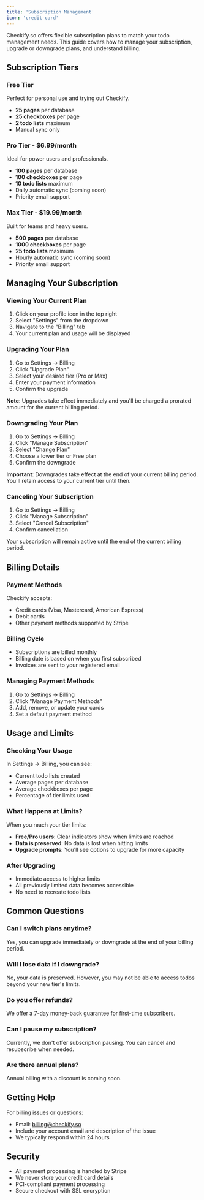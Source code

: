 ```yaml
---
title: 'Subscription Management'
icon: 'credit-card'
---
```


Checkify.so offers flexible subscription plans to match your todo management needs. This guide covers how to manage your subscription, upgrade or downgrade plans, and understand billing.

## Subscription Tiers

### Free Tier
Perfect for personal use and trying out Checkify.
- **25 pages** per database
- **25 checkboxes** per page
- **2 todo lists** maximum
- Manual sync only

### Pro Tier - $6.99/month
Ideal for power users and professionals.
- **100 pages** per database
- **100 checkboxes** per page
- **10 todo lists** maximum
- Daily automatic sync (coming soon)
- Priority email support

### Max Tier - $19.99/month
Built for teams and heavy users.
- **500 pages** per database
- **1000 checkboxes** per page
- **25 todo lists** maximum
- Hourly automatic sync (coming soon)
- Priority email support

## Managing Your Subscription

### Viewing Your Current Plan

1. Click on your profile icon in the top right
2. Select "Settings" from the dropdown
3. Navigate to the "Billing" tab
4. Your current plan and usage will be displayed

### Upgrading Your Plan

1. Go to Settings → Billing
2. Click "Upgrade Plan"
3. Select your desired tier (Pro or Max)
4. Enter your payment information
5. Confirm the upgrade

**Note**: Upgrades take effect immediately and you'll be charged a prorated amount for the current billing period.

### Downgrading Your Plan

1. Go to Settings → Billing
2. Click "Manage Subscription"
3. Select "Change Plan"
4. Choose a lower tier or Free plan
5. Confirm the downgrade

**Important**: Downgrades take effect at the end of your current billing period. You'll retain access to your current tier until then.

### Canceling Your Subscription

1. Go to Settings → Billing
2. Click "Manage Subscription"
3. Select "Cancel Subscription"
4. Confirm cancellation

Your subscription will remain active until the end of the current billing period.

## Billing Details

### Payment Methods

Checkify accepts:
- Credit cards (Visa, Mastercard, American Express)
- Debit cards
- Other payment methods supported by Stripe

### Billing Cycle

- Subscriptions are billed monthly
- Billing date is based on when you first subscribed
- Invoices are sent to your registered email

### Managing Payment Methods

1. Go to Settings → Billing
2. Click "Manage Payment Methods"
3. Add, remove, or update your cards
4. Set a default payment method

## Usage and Limits

### Checking Your Usage

In Settings → Billing, you can see:
- Current todo lists created
- Average pages per database
- Average checkboxes per page
- Percentage of tier limits used

### What Happens at Limits?

When you reach your tier limits:
- **Free/Pro users**: Clear indicators show when limits are reached
- **Data is preserved**: No data is lost when hitting limits
- **Upgrade prompts**: You'll see options to upgrade for more capacity

### After Upgrading

- Immediate access to higher limits
- All previously limited data becomes accessible
- No need to recreate todo lists

## Common Questions

### Can I switch plans anytime?
Yes, you can upgrade immediately or downgrade at the end of your billing period.

### Will I lose data if I downgrade?
No, your data is preserved. However, you may not be able to access todos beyond your new tier's limits.

### Do you offer refunds?
We offer a 7-day money-back guarantee for first-time subscribers.

### Can I pause my subscription?
Currently, we don't offer subscription pausing. You can cancel and resubscribe when needed.

### Are there annual plans?
Annual billing with a discount is coming soon.

## Getting Help

For billing issues or questions:
- Email: billing@checkify.so
- Include your account email and description of the issue
- We typically respond within 24 hours

## Security

- All payment processing is handled by Stripe
- We never store your credit card details
- PCI-compliant payment processing
- Secure checkout with SSL encryption